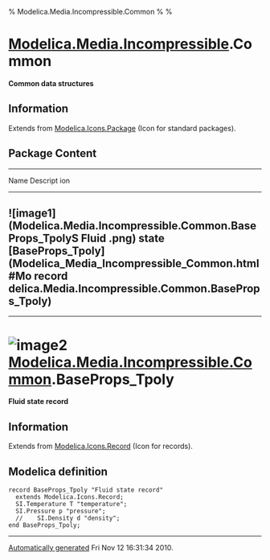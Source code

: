 % Modelica.Media.Incompressible.Common
% 
% 

[Modelica.Media.Incompressible](Modelica_Media_Incompressible.html#Modelica.Media.Incompressible).Common
========================================================================================================

**Common data structures**

Information
-----------

Extends from
[Modelica.Icons.Package](Modelica_Icons_Package.html#Modelica.Icons.Package)
(Icon for standard packages).

Package Content
---------------

  ------------------------------------------------------------------------
  Name                                                            Descript
                                                                  ion
  --------------------------------------------------------------- --------
  ![image1](Modelica.Media.Incompressible.Common.BaseProps_TpolyS Fluid
  .png)                                                           state
  [BaseProps\_Tpoly](Modelica_Media_Incompressible_Common.html#Mo record
  delica.Media.Incompressible.Common.BaseProps_Tpoly)             
  ------------------------------------------------------------------------

* * * * *

![image2](Modelica.Media.Incompressible.Common.BaseProps_TpolyI.png) [Modelica.Media.Incompressible.Common](Modelica_Media_Incompressible_Common.html#Modelica.Media.Incompressible.Common).BaseProps\_Tpoly
============================================================================================================================================================================================================

**Fluid state record**

Information
-----------

Extends from
[Modelica.Icons.Record](Modelica_Icons.html#Modelica.Icons.Record) (Icon
for records).

Modelica definition
-------------------

    record BaseProps_Tpoly "Fluid state record"
      extends Modelica.Icons.Record;
      SI.Temperature T "temperature";
      SI.Pressure p "pressure";
      //    SI.Density d "density";
    end BaseProps_Tpoly;

* * * * *

[Automatically generated](http://www.3ds.com/) Fri Nov 12 16:31:34 2010.
